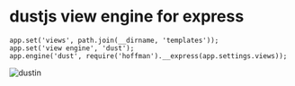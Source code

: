 # dustjs view engine for express

```
app.set('views', path.join(__dirname, 'templates'));
app.set('view engine', 'dust');
app.engine('dust', require('hoffman').__express(app.settings.views));
```

![dustin](https://raw.github.com/wiki/diffsky/hoffman/hoffman.jpg)
